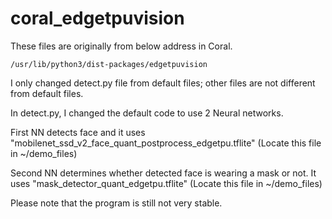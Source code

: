 # coral_edgetpuvision

These files are originally from below address in Coral.

`
/usr/lib/python3/dist-packages/edgetpuvision
`

I only changed detect.py file from default files; other files are not different from default files.

In detect.py, I changed the default code to use 2 Neural networks.

First NN detects face and it uses "mobilenet_ssd_v2_face_quant_postprocess_edgetpu.tflite" (Locate this file in ~/demo_files)

Second NN determines whether detected face is wearing a mask or not. It uses "mask_detector_quant_edgetpu.tflite" (Locate this file in ~/demo_files)

Please note that the program is still not very stable.
